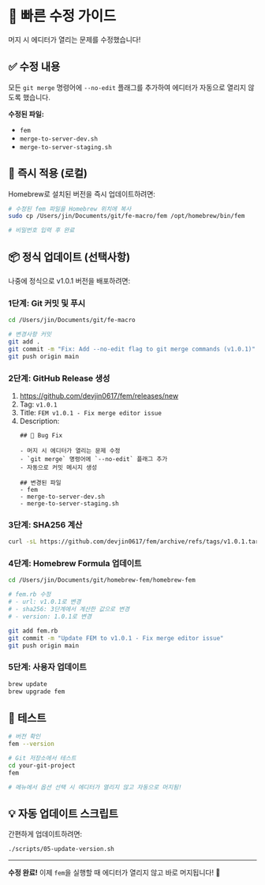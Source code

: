 # 🔧 빠른 수정 가이드

머지 시 에디터가 열리는 문제를 수정했습니다!

## ✅ 수정 내용

모든 `git merge` 명령어에 `--no-edit` 플래그를 추가하여 에디터가 자동으로 열리지 않도록 했습니다.

**수정된 파일:**
- `fem`
- `merge-to-server-dev.sh`
- `merge-to-server-staging.sh`

## 🚀 즉시 적용 (로컬)

Homebrew로 설치된 버전을 즉시 업데이트하려면:

```bash
# 수정된 fem 파일을 Homebrew 위치에 복사
sudo cp /Users/jin/Documents/git/fe-macro/fem /opt/homebrew/bin/fem

# 비밀번호 입력 후 완료
```

## 📦 정식 업데이트 (선택사항)

나중에 정식으로 v1.0.1 버전을 배포하려면:

### 1단계: Git 커밋 및 푸시

```bash
cd /Users/jin/Documents/git/fe-macro

# 변경사항 커밋
git add .
git commit -m "Fix: Add --no-edit flag to git merge commands (v1.0.1)"
git push origin main
```

### 2단계: GitHub Release 생성

1. https://github.com/devjin0617/fem/releases/new
2. Tag: `v1.0.1`
3. Title: `FEM v1.0.1 - Fix merge editor issue`
4. Description:
   ```
   ## 🐛 Bug Fix
   
   - 머지 시 에디터가 열리는 문제 수정
   - `git merge` 명령어에 `--no-edit` 플래그 추가
   - 자동으로 커밋 메시지 생성
   
   ## 변경된 파일
   - fem
   - merge-to-server-dev.sh
   - merge-to-server-staging.sh
   ```

### 3단계: SHA256 계산

```bash
curl -sL https://github.com/devjin0617/fem/archive/refs/tags/v1.0.1.tar.gz | shasum -a 256
```

### 4단계: Homebrew Formula 업데이트

```bash
cd /Users/jin/Documents/git/homebrew-fem/homebrew-fem

# fem.rb 수정
# - url: v1.0.1로 변경
# - sha256: 3단계에서 계산한 값으로 변경
# - version: 1.0.1로 변경

git add fem.rb
git commit -m "Update FEM to v1.0.1 - Fix merge editor issue"
git push origin main
```

### 5단계: 사용자 업데이트

```bash
brew update
brew upgrade fem
```

## 🧪 테스트

```bash
# 버전 확인
fem --version

# Git 저장소에서 테스트
cd your-git-project
fem

# 메뉴에서 옵션 선택 시 에디터가 열리지 않고 자동으로 머지됨!
```

## 💡 자동 업데이트 스크립트

간편하게 업데이트하려면:

```bash
./scripts/05-update-version.sh
```

---

**수정 완료!** 이제 `fem`을 실행할 때 에디터가 열리지 않고 바로 머지됩니다! 🎉

